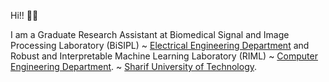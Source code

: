 Hi!! 👋🏻

I am a Graduate Research Assistant at
Biomedical Signal and Image Processing Laboratory (BiSIPL) ~ [Electrical Engineering Department](https://www.ee.sharif.edu/) and
Robust and Interpretable Machine Learning Laboratory (RIML) ~ [Computer Engineering Department](https://ce.sharif.edu/). ~ [Sharif University of Technology](https://en.sharif.edu/).

<!---
a-fsh-r/a-fsh-r is a ✨ special ✨ repository because its `README.md` (this file) appears on your GitHub profile.
You can click the Preview link to take a look at your changes.
--->
